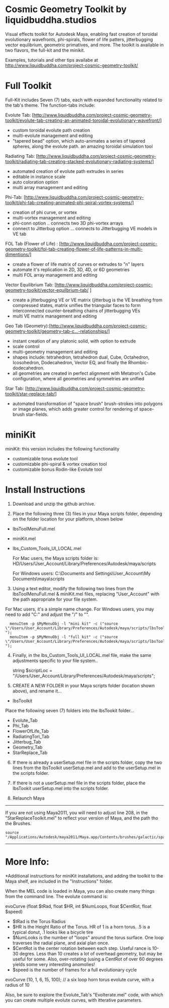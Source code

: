 Cosmic Geometry Toolkit by liquidbuddha.studios
===============================================

Visual effects toolkit for Autodesk Maya, enabling fast creation of toroidal evolutionary wavefronts, phi-spirals, flower of life patters, jitterbugging vector equlibrium, geometric primatives, and more.  The toolkit is available in two flavors, the full-kit and the minikit.

Examples, tutorials and other tips availabe at http://www.liquidbuddha.com/project-cosmic-geometry-toolkit/

Full Toolkit
============
Full-Kit includes Seven (7) tabs, each with expanded functionality related to the tab's theme. The function-tabs include:

Evolute Tab: [http://www.liquidbuddha.com/project-cosmic-geometry-toolkit/evolute-tab-creating-an-animated-toroidal-evolutionary-wavefront/]
 - custom toroidal evolute path creation 
 - multi-evolute management and editing
 - "tapered bead" option, which auto-animates a series of tapered spheres, along the evolute path. an amazing toroidal simulation tool

Radiating Tab: [http://www.liquidbuddha.com/project-cosmic-geometry-toolkit/radiating-tab-creating-stacked-evolutionary-radiating-systems/]
 - automated creation of evolute path extrudes in series
 - editable in instance scale
 - auto coloration option
 - multi array management and editing

Phi-Tab: [http://www.liquidbuddha.com/project-cosmic-geometry-toolkit/phi-tab-creating-animated-phi-spiral-vortex-systems/]
 - creation of phi curve, or vortex
 - multi-vortex management and editing
 - phi-conn option .. connects two 3D phi-vortex arrays
 - connect to Jitterbug option ... connects to Jitterbugging VE models in VE tab

FOL Tab (Flower of Life) : [http://www.liquidbuddha.com/project-cosmic-geometry-toolkit/fol-tab-creating-flower-of-life-patterns-in-multi-dimentions/]
 - create a flower of life matrix of curves or extrudes to "n" layers
 - automate it's replication in 2D, 3D, 4D, or 6D geometries
 - multi FOL array management and editing

Vector Equilibrium Tab: [http://www.liquidbuddha.com/project-cosmic-geometry-toolkit/vector-equilbrium-tab/ ]
 - create a jitterbugging VE or VE matrix (jitterbug is the VE breathing from compressed states, matrix unifies the triangular faces to form interconnected counter-breathing chains of jitterbugging VEs
 - multi VE matrix management and editing

Geo Tab (Geometry):[http://www.liquidbuddha.com/project-cosmic-geometry-toolkit/geometry-tab-c…-relationships/] 
 - instant creation of any platonic solid, with option to extrude
 - scale control
 - multi-geometry management and editing
 - shapes include: tetrahedron, tetrahedron dual, Cube, Octahedron, Icosohedron, Dodecahedron, Vector EQ, and finally the Rhombic-dodecahedron.
 - all geometries are created in perfect alignment with Metatron's Cube configuration, where all geometries and symmetries are unified

Star Tab: [http://www.liquidbuddha.com/project-cosmic-geometry-toolkit/star-replace-tab/]
 - automated transformation of "space brush" brush-strokes into polygons or image planes, which adds greater control for rendering of space-brush star-fields.

miniKit
=======
miniKit: this version includes the following functionality
 - customizable torus evolute tool
 - customizable phi-spiral & vortex creation tool
 - customizable bonus Rodin-like Evolute tool



Install Instructions
===================
1) Download and unzip the github archive.

2) Place the following three (3) files in your Maya scripts folder, depending on the folder location for your platform, shown below
-	lbsToolMenuFull.mel

- miniKit.mel

- lbs_Custom_Tools_UI_LOCAL.mel

  For Mac users, the Maya scripts folder is:    HD/Users/User_Account/Library/Preferences/Autodesk/maya/scripts

  For Windows users:                            C:\Documents and Settings\User_Account\My Documents\maya\scripts

3) Using a text editor, modify the following two lines from the lbsToolMenuFull.mel & miniKit.mel files, replacing "User_Account" with the path appropriate for your file system.

For Mac users, it's a simple name change.  For Windows users, you may need to add "C:\" and adjust the "/" to "\". 

	  menuItem -p $MyMenuObj -l "mini kit" -c ("source \"/Users/User_Account/Library/Preferences/Autodesk/maya/scripts/lbsToolkit/toolkit_dropDown/miniKit.mel\"; ");
	  menuItem -p $MyMenuObj -l "full kit" -c ("source \"/Users/User_Account/Library/Preferences/Autodesk/maya/scripts/lbsToolkit/lbs_Custom_Tools_UI_LOCAL.mel\"; ");

4) Finally, in the lbs_Custom_Tools_UI_LOCAL.mel file, make the same adjustments specific to your file system..

	string $scriptLoc = "/Users/User_Account/Library/Preferences/Autodesk/maya/scripts";

5) CREATE A NEW FOLDER in your Maya scripts folder (location shown above), and rename it...
- lbsToolkit

Place the following seven (7) folders into the lbsTookit folder...
- Evolute_Tab
- Phi_Tab
- FlowerOfLife_Tab
- RadiatingTori_Tab
- Jitterbug_Tab
- Geometry_Tab
- StarReplace_Tab

6) If there is already a userSetup.mel file in the scripts folder, copy the two lines from the lbsToolkit userSetup.mel and add to the userSetup.mel in the scripts folder.

7) If there is not a userSetup.mel file in the scripts folder, place the lbsTookit userSetup.mel into the scripts folder.

8) Relaunch Maya

--------------
If you are not using Maya2011, you will need to adjust line 208, in the "StarReplaceToolkit.mel" to reflect your version of Maya, and the path tho the Brushes.

	source "/Applications/Autodesk/maya2011/Maya.app/Contents/brushes/galactic/space.mel";
--------------

More Info:
==========
*Additional instructions for miniKit installations, and adding the toolkit to the Maya shelf, are included in the "Instructions" folder.

When the MEL code is loaded in Maya, you can also create many things from the command line. The evolute command is:

evoCurve (float $tRad, float $HR, int $NumLoops, float $CentRot, float $speed)
- $tRad is the Torus Radius
- $HR is the Height Ratio of the Torus. HR of 1 is a horn torus. .5 is a typical donut, .1 looks like a bicycle tire
- $NumLooks is the number of "loops" around the torus surface. One loop traverses the radial plane, and axial plan once.
- $CentRot is the center rotation between each step. Useful rance is 10-30 degres. Less than 10 creates a lot of overhead geometry, but may be useful for some. Also, over-rotating (using a CentRot of over 60 degrees yields some very interesting anomolies!
- $speed is the number of frames for a full evolutionary cycle

evoCurve (10, 1, 6, 15, 100);	    // a six loop horn torus evolute curve, with a radius of 10

Also, be sure to explore the Evolute_Tab's "Evolterate.mel" code, with which you can create multiple evolute curves, with itterative parameters.
